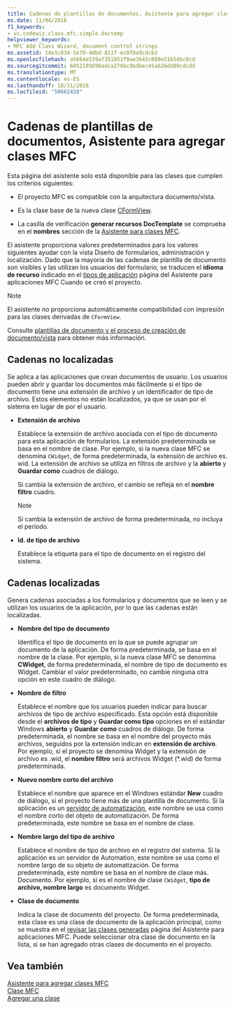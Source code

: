 ```yaml
---
title: Cadenas de plantillas de documentos, Asistente para agregar clases MFC
ms.date: 11/04/2016
f1_keywords:
- vc.codewiz.class.mfc.simple.doctemp
helpviewer_keywords:
- MFC Add Class Wizard, document control strings
ms.assetid: 14e1c834-5e79-4dbd-811f-ec8f0a9cdcb2
ms.openlocfilehash: a5664a539af351051f9ae3642c089e51b54bc8cd
ms.sourcegitcommit: 6052185696adca270bc9bdbec45a626dd89cdcdd
ms.translationtype: MT
ms.contentlocale: es-ES
ms.lasthandoff: 10/31/2018
ms.locfileid: "50662428"
---
```

# <a name="document-template-strings-mfc-add-class-wizard"></a>Cadenas de plantillas de documentos, Asistente para agregar clases MFC

Esta página del asistente solo está disponible para las clases que cumplen los criterios siguientes:

- El proyecto MFC es compatible con la arquitectura documento/vista.

- Es la clase base de la nueva clase [CFormView](../../mfc/reference/cformview-class.md).

- La casilla de verificación **generar recursos DocTemplate** se comprueba en el **nombres** sección de la [Asistente para clases MFC](../../mfc/reference/mfc-add-class-wizard.md).

El asistente proporciona valores predeterminados para los valores siguientes ayudar con la vista Diseño de formularios, administración y localización. Dado que la mayoría de las cadenas de plantilla de documento son visibles y las utilizan los usuarios del formulario, se traducen el **idioma de recurso** indicado en el [tipos de aplicación](../../mfc/reference/application-type-mfc-application-wizard.md) página del Asistente para aplicaciones MFC Cuando se creó el proyecto.

> [!NOTE]
>  El asistente no proporciona automáticamente compatibilidad con impresión para las clases derivadas de `CFormView`.

Consulte [plantillas de documento y el proceso de creación de documento/vista](../../mfc/document-templates-and-the-document-view-creation-process.md) para obtener más información.

## <a name="nonlocalized-strings"></a>Cadenas no localizadas

Se aplica a las aplicaciones que crean documentos de usuario. Los usuarios pueden abrir y guardar los documentos más fácilmente si el tipo de documento tiene una extensión de archivo y un identificador de tipo de archivo. Estos elementos no están localizados, ya que se usan por el sistema en lugar de por el usuario.

- **Extensión de archivo**

   Establece la extensión de archivo asociada con el tipo de documento para esta aplicación de formularios. La extensión predeterminada se basa en el nombre de clase. Por ejemplo, si la nueva clase MFC se denomina `CWidget`, de forma predeterminada, la extensión de archivo es. wid. La extensión de archivo se utiliza en filtros de archivo y la **abierto** y **Guardar como** cuadros de diálogo.

   Si cambia la extensión de archivo, el cambio se refleja en el **nombre filtro** cuadro.

   > [!NOTE]
   > Si cambia la extensión de archivo de forma predeterminada, no incluya el período.

- **Id. de tipo de archivo**

   Establece la etiqueta para el tipo de documento en el registro del sistema.

## <a name="localized-strings"></a>Cadenas localizadas

Genera cadenas asociadas a los formularios y documentos que se leen y se utilizan los usuarios de la aplicación, por lo que las cadenas están localizadas.

- **Nombre del tipo de documento**

   Identifica el tipo de documento en la que se puede agrupar un documento de la aplicación. De forma predeterminada, se basa en el nombre de la clase. Por ejemplo, si la nueva clase MFC se denomina **CWidget**, de forma predeterminada, el nombre de tipo de documento es Widget. Cambiar el valor predeterminado, no cambie ninguna otra opción en este cuadro de diálogo.

- **Nombre de filtro**

   Establece el nombre que los usuarios pueden indicar para buscar archivos de tipo de archivo especificado. Esta opción está disponible desde el **archivos de tipo** y **Guardar como tipo** opciones en el estándar Windows **abierto** y **Guardar como** cuadros de diálogo. De forma predeterminada, el nombre se basa en el nombre del proyecto más archivos, seguidos por la extensión indican en **extensión de archivo**. Por ejemplo, si el proyecto se denomina Widget y la extensión de archivo es .wid, el **nombre filtro** será archivos Widget (*.wid) de forma predeterminada.

- **Nuevo nombre corto del archivo**

   Establece el nombre que aparece en el Windows estándar **New** cuadro de diálogo, si el proyecto tiene más de una plantilla de documento. Si la aplicación es un [servidor de automatización](../../mfc/automation-servers.md), este nombre se usa como el nombre corto del objeto de automatización. De forma predeterminada, este nombre se basa en el nombre de clase.

- **Nombre largo del tipo de archivo**

   Establece el nombre de tipo de archivo en el registro del sistema. Si la aplicación es un servidor de Automation, este nombre se usa como el nombre largo de su objeto de automatización. De forma predeterminada, este nombre se basa en el nombre de clase más. Documento. Por ejemplo, si es el nombre de clase `CWidget`, **tipo de archivo, nombre largo** es documento Widget.

- **Clase de documento**

   Indica la clase de documento del proyecto. De forma predeterminada, esta clase es una clase de documento de la aplicación principal, como se muestra en el [revisar las clases generadas](../../mfc/reference/generated-classes-mfc-application-wizard.md) página del Asistente para aplicaciones MFC. Puede seleccionar otra clase de documento en la lista, si se han agregado otras clases de documento en el proyecto.

## <a name="see-also"></a>Vea también

[Asistente para agregar clases MFC](../../mfc/reference/mfc-add-class-wizard.md)<br/>
[Clase MFC](../../mfc/reference/adding-an-mfc-class.md)<br/>
[Agregar una clase](../../ide/adding-a-class-visual-cpp.md)
